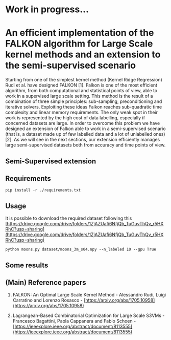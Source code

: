 # Work in progress...
# An efficient implementation of the FALKON algorithm for Large Scale kernel methods and an extension to the semi-supervised scenario

Starting from one of the simplest kernel method (Kernel Ridge Regression) Rudi et al. have designed FALKON [1]. Falkon is one of the most efficient algorithm, from both computational and statistical points of view, able to work in a supervised large scale setting. This method is the result of a combination of three simple principles: sub-sampling, preconditioning and iterative solvers. Exploiting these ideas Falkon reaches sub-quadratic time complexity and linear memory requirements. The only weak spot in their work is represented by the high cost of data labelling, especially if concerned datasets are large. In order to overcome this problem we have designed an extension of Falkon able to work in a semi-supervised scenario (that is, a dataset made up of few labelled data and a lot of unlabelled ones) [2]. As we will see in the next sections, our extension efficiently manages large semi-supervised datasets both from accuracy and time points of view.

## Semi-Supervised extension

## Requirements

``` pip install -r ./requirements.txt ```

## Usage
It is possible to download the required dataset following this [https://drive.google.com/drive/folders/1ZjAZUafi6NfjQb_TuGuvThQv_r5HXRhC?usp=sharing](https://drive.google.com/drive/folders/1ZjAZUafi6NfjQb_TuGuvThQv_r5HXRhC?usp=sharing)

``` python moons.py dataset/moons_3m_s04.npy --n_labeled 10 --gpu True ```

## Some results

## (Main) Reference papers
1. FALKON: An Optimal Large Scale Kernel Method - Alessandro Rudi, Luigi Carratino and Lorenzo Rosasco - [https://arxiv.org/abs/1705.10958](https://arxiv.org/abs/1705.10958)

2. Lagrangean-Based Combinatorial Optimization for Large Scale S3VMs - Francesco Bagattini, Paola Cappanera and Fabio Schoen - [https://ieeexplore.ieee.org/abstract/document/8113555](https://ieeexplore.ieee.org/abstract/document/8113555)
